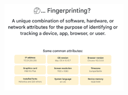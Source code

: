<img width="371" alt="What is Fingerprinting" src="images/tracking-protection/fingerprinting-definition.png">
